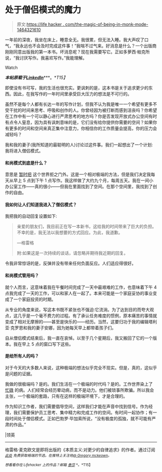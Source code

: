 # 处于僧侣模式的魔力

> 原文:[https://life hacker . com/the-magic-of-being-in-monk-mode-1464321610](https://lifehacker.com/the-magic-of-being-in-monk-mode-1464321610)

一年前的深夜，我坐在床上，睡意全无。我很累，但无法入睡。我大声叹了口气，“我永远也不会及时完成这件事！”我喘不过气来。好消息是什么？一个出版商刚刚同意出版我的第一本书。坏消息呢？现在我需要写它。正如多萝西·帕克所说，“我讨厌写作。我喜欢写作。”我能理解。

Watch

***本帖原载于***[***LinkedIn***](http://www.linkedin.com/today/post/article/20131112182911-8353952-the-magic-of-being-in-monk-mode)***。**T15】*

即使没有书可写，我的生活也很充实。更讽刺的是，这本书是关于追求更少的东西。因此，在我写作的一年时间里承受巨大压力的想法是不可行的。

虽然不是每个人都有长达一年的写作计划，但我不认为我是唯一一个希望有更多不受干扰的时间来思考、呼吸和创作的人。你曾经因为被打断而感到沮丧吗？你希望在工作中有一个可以静心进行严肃思考的地方吗？你是否发现开放式办公空间有时有点令人窒息，因为具有讽刺意味的是，它们没有给你提供你需要的空间？如果你有更多的时间和空间来真正集中注意力，你相信你的工作质量会提高，你的压力会减轻吗？

我和我的妻子(我所知道的最聪明的人)讨论过这件事。我们一起想出了一个计划:我将进入僧侣模式。

#### **和尚模式到底是什么？**

意思是 [暂时把](https://lifehacker.com/five-best-distraction-free-writing-tools-5689579) 这个世界拒之门外。这是一个相对极端的方法，但是我们决定我每天从早上 5 点到下午 1 点写作。我这样做了大约九个月，每周五天。我在一间小办公室工作——真的很小——但我在里面找到了空间。在那个空间里，我找到了创作的自由。

#### 我如何让人们知道我进入了僧侣模式？

我把我的自动回复设置如下:

> 亲爱的朋友们，我目前正在写一本新书，这给我的时间带来了巨大的负担。不幸的是，我无法以我想要的方式回应。为此，我道歉。
> 
> —格雷格
> 
> 附:如果这是一次持续的谈话，请忽略并期待我近期的回复。

令我非常惊讶的是，反弹并没有带来任何负面反应。人们适应得很好。

#### **和尚模式管用吗？**

就个人而言，这意味着我在午餐时间完成了一天中最艰难的工作，也意味着下午 4 点我完成了一天的工作，可以和家人在一起了。本来可能是一个家庭妥协的事业变成了一个家庭投资的时期。

从专业的角度来说，写这本书既不紧张也不强迫:它流淌。为了达到目的而夸大观点，这几乎是一个毫不费力的过程。有了承认任务难度的惯例，原本痛苦的事情就变成了相对无摩擦的——甚至是快乐的——经历。当然，这要归功于我的编辑塔利亚·克罗恩和我的妻子安娜，因为她每天早上都带着孩子们。

自从僧侣模式结束后，我一直在哀悼。以至于几个星期后，我又搬回了它的一个版本。我在早上 5 点的窗口写下这些。

#### **是给所有人的吗？**

对于今天的大多数人来说，这种极端的想法似乎完全不现实。但是，真的，这似乎是问题的证据。

我做的很极端吗？是的。我们生活在一个极端的时代吗？是的。工作世界染上了 [忙碌](https://lifehacker.com/how-to-escape-the-cult-of-busy-5994072) 的病。人们经常会经历晕动病，而不是动力。他们被琐事所欺骗。所以我会主张，一个极端的套路，只有在这样的极端环境下，才是合理的。

作为知识工作者，我们需要倡导空间，这样我们才能在声音中找到信号。作为经理，我们需要保护员工思考、集中精力和完成工作的空间。有时间一起协作；有一段时间处于僧侣模式。正如巴勃罗·毕加索所说，“没有极度的孤独，就不可能有严肃的作品。”

|领英

* * *

格雷格·麦克欧文是即将出版的《本质主义:对更少的自律追求》的作者。通过订阅 [<small>*此处*</small>](http://gregmckeown.com/) <small>*免费获取格瑞的节选。在推特上关注他*</small>[<small>*@ Gregory mckeown*</small>](https://twitter.com/GregoryMcKeown)<small>*。*</small>

<small>*想看看你在 Lifehacker 上的作品？邮箱*</small> [<small>*泰莎*</small>](mailto:tessa@lifehacker.com) <small>*。*T15】</small>